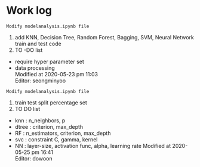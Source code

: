 # Work log
`Modify modelanalysis.ipynb file`
1. add KNN, Decision Tree, Random Forest, Bagging, SVM, Neural Network train and test code   
2. TO -DO list   
+ require hyper parameter set   
+ data processing   
Modified at 2020-05-23 pm 11:03   
Editor: seongminyoo   

`Modify modelanalysis.ipynb file`
1. train test split percentage set
2. TO DO list
+ knn   : n_neighbors, p
+ dtree : criterion, max_depth
+ RF    : n_estimators, criterion, max_depth
+ svc   : constraint C, gamma, kernel
+ NN    : layer-size, activation func, alpha, learning rate
Modified at 2020-05-25 pm 16:41   
Editor: dowoon  
